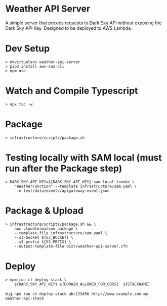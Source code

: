 # Weather API Server
A simple server that proxies requests to [Dark Sky](https://darksky.net/dev/docs) API without exposing the Dark Sky API Key. Designed to be deployed to AWS Lambda.

# Dev Setup
`> mkvirtualenv weather-api-server`  
`> pip3 install aws-sam-cli`  
`> npm use`

# Watch and Compile Typescript
`> npx tsc -w`

# Package
`> infrastructure/scripts/package.sh`

# Testing locally with SAM local (must run after the Package step)
```
> DARK_SKY_API_KEY=${DARK_SKY_API_KEY} sam local invoke \
    "WeatherFunction" --template infrastructure/sam.yaml \
     -e test/data/events/apigateway-event.json 
```

# Package & Upload
```
> infrastructure/scripts/package.sh && \
    aws cloudformation package \
    --template-file infrastructure/sam.yaml \
    --s3-bucket ${S3_BUCKET} \
    --s3-prefix ${S3_PRFIX} \
    --output-template-file dist/weather-api-server.cfn
```

# Deploy
```
> npm run cf-deploy-stack \
    ${DARK_SKY_API_KEY} ${DOMAIN_ALLOWED_FOR_CORS}  ${STACKNAME}
```
e.g. `npm run cf-deploy-stack abc123456 http://www.example.com my-weather-api-stack`
